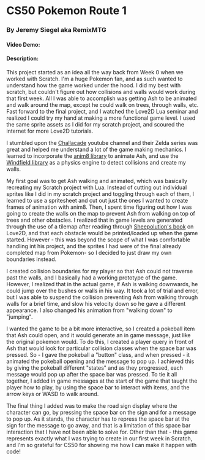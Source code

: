 # CS50 Pokemon Route 1
### By Jeremy Siegel aka RemixMTG
#### Video Demo:  <URL HERE>
#### Description:

This project started as an idea all the way back from Week 0 when we worked with Scratch. 
I'm a huge Pokemon fan, and as such wanted to understand how the game worked under the hood.
I did my best with scratch, but couldn't figure out how collisions and walls would work during that first week.
All I was able to accomplish was getting Ash to be animated and walk around the map, except he could walk on trees, through walls, etc.
Fast forward to the final project, and I watched the Love2D Lua seminar and realized I could try my hand at making a more functional game level.
I used the same sprite assets as I did for my scratch project, and scoured the internet for more Love2D tutorials.

I stumbled upon the [Challacade](https://www.youtube.com/@Challacade) youtube channel and their Zelda series was great and helped me understand a lot of the game making mechanics. I learned to incorporate the [anim8 library](https://github.com/kikito/anim8) to animate Ash, and use the [Windfield library](https://github.com/a327ex/windfield) as a physics engine to detect collisions and create my walls.

My first goal was to get Ash walking and animated, which was basically recreating my Scratch project with Lua. Instead of cutting out individual sprites like I did in my scratch project and toggling through each of them, I learned to use a spritesheet and cut out just the ones I wanted to create frames of animation with anim8.  Then, I spent time figuring out how I was going to create the walls on the map to prevent Ash from walking on top of trees and other obstacles.  I realized that in game levels are generated through the use of a tilemap after reading through [Sheepolution's book](https://www.sheepolution.com/learn/book/18) on Love2D, and that each obstacle would be printed/loaded up when the game started. However - this was beyond the scope of what I was comfortable handling int his project, and the sprites I had were of the final already completed map from Pokemon- so I decided to just draw my own boundaries instead.  

I created collision boundaries for my player so that Ash could not traverse past the walls, and I basically had a working prototype of the game. However, I realized that in the actual game, if Ash is walking downwards, he could jump over the bushes or walls in his way.  It took a lot of trial and error, but I was able to suspend the collision preventing Ash from walking through walls for a brief time, and slow his velocity down so he gave a different appearance. I also changed his animation from "walking down" to "jumping".

I wanted the game to be a bit more interactive, so I created a pokeball item that Ash could open, and it would generate an in game message, just like the original pokemon would.  To do this, I created a player query in front of Ash that would look for particular collision classes when the space bar was pressed. So - I gave the pokeball a "button" class, and when pressed - it animated the pokeball opening and the message to pop up. I achieved this by giving the pokeball different "states" and as they progressed, each message would pop up after the space bar was pressed. To tie it all together, I added in game messages at the start of the game that taught the player how to play, by using the space bar to interact with items, and the arrow keys or WASD to walk around.  

The final thing I added was to make the road sign display where the character can go, by pressing the space bar on the sign and for a message to pop up.  As it stands, the character has to repress the space bar at the sign for the message to go away, and that is a limitation of this space bar interaction that I have not been able to solve for.  Other than that - this game represents exactly what I was trying to create in our first week in Scratch, and I'm so grateful for CS50 for showing me how I can make it happen with code!